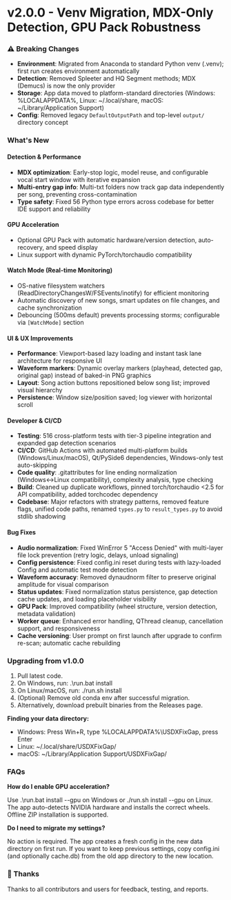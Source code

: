 ﻿# v2.0.0 - Venv Migration, MDX-Only Detection, GPU Pack Robustness

### ⚠️ Breaking Changes

- **Environment**: Migrated from Anaconda to standard Python venv (.venv); first run creates environment automatically
- **Detection**: Removed Spleeter and HQ Segment methods; MDX (Demucs) is now the only provider
- **Storage**: App data moved to platform-standard directories (Windows: %LOCALAPPDATA%, Linux: ~/.local/share, macOS: ~/Library/Application Support)
- **Config**: Removed legacy `DefaultOutputPath` and top-level `output/` directory concept

### What's New

#### Detection & Performance
- **MDX optimization**: Early-stop logic, model reuse, and configurable vocal start window with iterative expansion
- **Multi-entry gap info**: Multi-txt folders now track gap data independently per song, preventing cross-contamination
- **Type safety**: Fixed 56 Python type errors across codebase for better IDE support and reliability

#### GPU Acceleration
- Optional GPU Pack with automatic hardware/version detection, auto-recovery, and speed display
- Linux support with dynamic PyTorch/torchaudio compatibility

#### Watch Mode (Real-time Monitoring)
- OS-native filesystem watchers (ReadDirectoryChangesW/FSEvents/inotify) for efficient monitoring
- Automatic discovery of new songs, smart updates on file changes, and cache synchronization
- Debouncing (500ms default) prevents processing storms; configurable via `[WatchMode]` section

#### UI & UX Improvements
- **Performance**: Viewport-based lazy loading and instant task lane architecture for responsive UI
- **Waveform markers**: Dynamic overlay markers (playhead, detected gap, original gap) instead of baked-in PNG graphics
- **Layout**: Song action buttons repositioned below song list; improved visual hierarchy
- **Persistence**: Window size/position saved; log viewer with horizontal scroll

#### Developer & CI/CD
- **Testing**: 516 cross-platform tests with tier-3 pipeline integration and expanded gap detection scenarios
- **CI/CD**: GitHub Actions with automated multi-platform builds (Windows/Linux/macOS), Qt/PySide6 dependencies, Windows-only test auto-skipping
- **Code quality**: .gitattributes for line ending normalization (Windows↔Linux compatibility), complexity analysis, type checking
- **Build**: Cleaned up duplicate workflows, pinned torch/torchaudio <2.5 for API compatibility, added torchcodec dependency
- **Codebase**: Major refactors with strategy patterns, removed feature flags, unified code paths, renamed `types.py` to `result_types.py` to avoid stdlib shadowing

#### Bug Fixes
- **Audio normalization**: Fixed WinError 5 "Access Denied" with multi-layer file lock prevention (retry logic, delays, unload signaling)
- **Config persistence**: Fixed config.ini reset during tests with lazy-loaded Config and automatic test mode detection
- **Waveform accuracy**: Removed dynaudnorm filter to preserve original amplitude for visual comparison
- **Status updates**: Fixed normalization status persistence, gap detection cache updates, and loading placeholder visibility
- **GPU Pack**: Improved compatibility (wheel structure, version detection, metadata validation)
- **Worker queue**: Enhanced error handling, QThread cleanup, cancellation support, and responsiveness
- **Cache versioning**: User prompt on first launch after upgrade to confirm re-scan; automatic cache rebuilding

### Upgrading from v1.0.0

1. Pull latest code.
2. On Windows, run: .\run.bat install
3. On Linux/macOS, run: ./run.sh install
4. (Optional) Remove old conda env after successful migration.
5. Alternatively, download prebuilt binaries from the Releases page.

**Finding your data directory:**

- Windows: Press Win+R, type %LOCALAPPDATA%\USDXFixGap, press Enter
- Linux: ~/.local/share/USDXFixGap/
- macOS: ~/Library/Application Support/USDXFixGap/

### FAQs

**How do I enable GPU acceleration?**

Use .\run.bat install --gpu on Windows or ./run.sh install --gpu on Linux. The app auto-detects NVIDIA hardware and installs the correct wheels. Offline ZIP installation is supported.

**Do I need to migrate my settings?**

No action is required. The app creates a fresh config in the new data directory on first run. If you want to keep previous settings, copy config.ini (and optionally cache.db) from the old app directory to the new location.

### 🙏 Thanks

Thanks to all contributors and users for feedback, testing, and reports.
